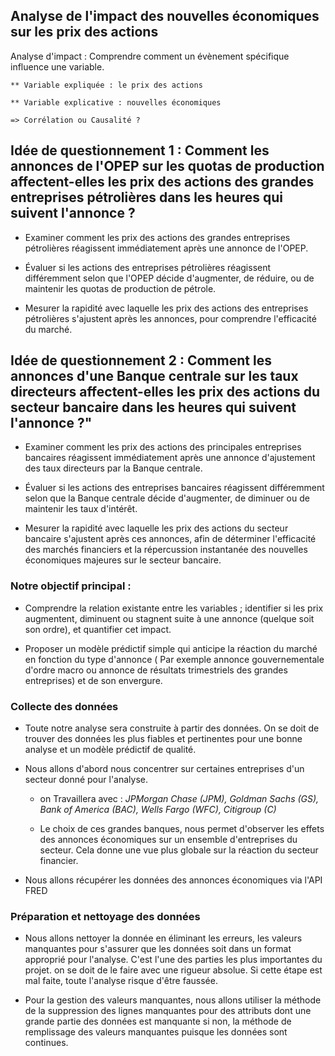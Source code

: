 ## Analyse de l'impact des nouvelles économiques sur les prix des actions ## 

Analyse d'impact : Comprendre comment un évènement spécifique influence une variable.

    ** Variable expliquée : le prix des actions

    ** Variable explicative : nouvelles économiques

    => Corrélation ou Causalité ?

## Idée de questionnement 1 : Comment les annonces de l'OPEP sur les quotas de production affectent-elles les prix des actions des grandes entreprises pétrolières dans les heures qui suivent l'annonce ? ##

- Examiner comment les prix des actions des grandes entreprises pétrolières réagissent immédiatement après une annonce de l'OPEP.

- Évaluer si les actions des entreprises pétrolières réagissent différemment selon que l'OPEP décide d'augmenter, de réduire, ou de maintenir les quotas de production de pétrole.

- Mesurer la rapidité avec laquelle les prix des actions des entreprises pétrolières s'ajustent après les annonces, pour comprendre l'efficacité du marché.


## Idée de questionnement 2 : Comment les annonces d'une Banque centrale sur les taux directeurs affectent-elles les prix des actions du secteur bancaire dans les heures qui suivent l'annonce ?"

- Examiner comment les prix des actions des principales entreprises bancaires réagissent immédiatement après une annonce d'ajustement des taux directeurs par la Banque centrale.

- Évaluer si les actions des entreprises bancaires réagissent différemment selon que la Banque centrale décide d'augmenter, de diminuer ou de maintenir les taux d'intérêt.

- Mesurer la rapidité avec laquelle les prix des actions du secteur bancaire s'ajustent après ces annonces, afin de déterminer l'efficacité des marchés financiers et la répercussion instantanée des nouvelles économiques majeures sur le secteur bancaire.


### Notre objectif principal : 

* Comprendre la relation existante entre les variables ; identifier si les prix augmentent, diminuent ou stagnent suite à une annonce (quelque soit son ordre), et quantifier cet impact.

* Proposer un modèle prédictif simple qui anticipe la réaction du marché en fonction du type d'annonce ( Par exemple annonce gouvernementale d'ordre macro ou annonce de résultats trimestriels des grandes entreprises) et de son envergure.


### Collecte des données

* Toute notre analyse sera construite à partir des données. On se doit de trouver des données les plus fiables et pertinentes pour une bonne analyse et un modèle prédictif de qualité.

* Nous allons d'abord nous concentrer sur certaines entreprises d'un secteur donné pour l'analyse. 
    - on Travaillera avec : *JPMorgan Chase (JPM), Goldman Sachs (GS), Bank of America (BAC), Wells Fargo (WFC), Citigroup (C)*
    
    - Le choix de ces grandes banques, nous permet d'observer les effets des annonces économiques sur un ensemble  d'entreprises du secteur. Cela donne une vue plus globale sur la réaction du secteur financier.

* Nous allons récupérer les données des annonces économiques via l'API FRED


### Préparation et nettoyage des données

* Nous allons nettoyer la donnée en éliminant les erreurs, les valeurs manquantes pour s'assurer que les données soit dans un format approprié pour l'analyse. C'est l'une des parties les plus importantes du projet. on se doit de le faire avec une rigueur absolue. Si cette étape est mal faite, toute l'analyse risque d'être faussée.

* Pour la gestion des valeurs manquantes, nous allons utiliser la méthode de la suppression des lignes manquantes pour des attributs dont une grande partie des données est manquante si non, la méthode de remplissage des valeurs manquantes puisque les données sont continues.




